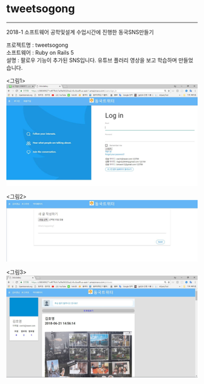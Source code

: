 # tweetsogong

------------------------------------------------------------------------------------------------------------------------------------------
2018-1 소프트웨어 공학및설계 수업시간에 진행한 동국SNS만들기 

프로젝트명 : tweetsogong   
소프트웨어 : Ruby on Rails 5  
설명 : 팔로우 기능이 추가된 SNS입니다. 유튜브 플러리 영상을 보고 학습하며 만들었습니다. 

<p>
<그림1>
<img src="1.JPG">
</p>

<p>
<그림2>
<img src="2.JPG" >
</p>

<p>
<그림3>
<img src="3.JPG"  >
</p>
